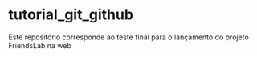 # tutorial_git_github
Este repositório corresponde ao teste final para o lançamento do projeto FriendsLab na web
